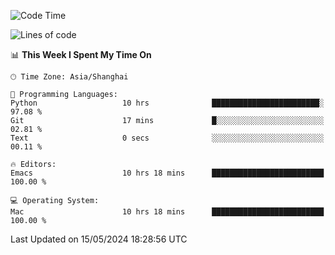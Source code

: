 <!--START_SECTION:waka-->
![Code Time](http://img.shields.io/badge/Code%20Time-1%2C955%20hrs%2022%20mins-blue)

![Lines of code](https://img.shields.io/badge/From%20Hello%20World%20I%27ve%20Written-307.3%20thousand%20lines%20of%20code-blue)

📊 **This Week I Spent My Time On** 

```text
🕑︎ Time Zone: Asia/Shanghai

💬 Programming Languages: 
Python                   10 hrs              ████████████████████████░   97.08 % 
Git                      17 mins             █░░░░░░░░░░░░░░░░░░░░░░░░   02.81 % 
Text                     0 secs              ░░░░░░░░░░░░░░░░░░░░░░░░░   00.11 % 

🔥 Editors: 
Emacs                    10 hrs 18 mins      █████████████████████████   100.00 % 

💻 Operating System: 
Mac                      10 hrs 18 mins      █████████████████████████   100.00 % 
```


 Last Updated on 15/05/2024 18:28:56 UTC
<!--END_SECTION:waka-->
